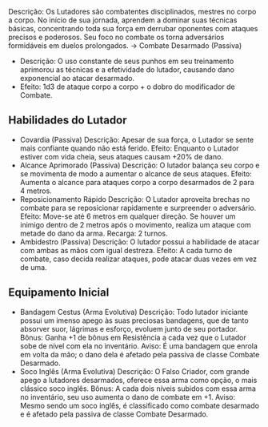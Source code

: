 Descrição:
Os Lutadores são combatentes disciplinados, mestres no corpo a corpo. No início de sua jornada, aprendem a dominar suas técnicas básicas, concentrando toda sua força em derrubar oponentes com ataques precisos e poderosos. Seu foco no combate os torna adversários formidáveis em duelos prolongados.
-> Combate Desarmado (Passiva)
- Descrição: O uso constante de seus punhos em seu treinamento aprimorou as técnicas e a efetividade do lutador, causando dano exponencial ao atacar desarmado.
- Efeito: 1d3 de ataque corpo a corpo + o dobro do modificador de Combate.
## Habilidades do Lutador
- Covardia (Passiva)
	Descrição: Apesar de sua força, o Lutador se sente mais confiante quando não está ferido.
	Efeito: Enquanto o Lutador estiver com vida cheia, seus ataques causam +20% de dano.
 - Alcance Aprimorado (Passiva)
	Descrição: O lutador balança seu corpo e se movimenta de modo a aumentar o alcance de seus ataques.
	Efeito: Aumenta o alcance para ataques corpo a corpo desarmados de 2 para 4 metros.
- Reposicionamento Rápido
	Descrição: O Lutador aproveita brechas no combate para se reposicionar rapidamente e surpreender o adversário.
	Efeito: Move-se até 6 metros em qualquer direção. Se houver um inimigo dentro de 2 metros após o movimento, realiza um ataque com metade do dano da arma.
	Recarga: 2 turnos.
- Ambidestro (Passiva)
	Descrição: O lutador possui a habilidade de atacar com ambas as mãos com igual destreza.
	Efeito: A cada turno de combate, caso decida realizar ataques, pode atacar duas vezes em vez de uma.
## Equipamento Inicial
- Bandagem Cestus (Arma Evolutiva)
	Descrição: Todo lutador iniciante possui um imenso apego às suas preciosas bandagens, que de tanto absorver suor, lágrimas e esforço, evoluem junto de seu portador.
	Bônus: Ganha +1 de bônus em Resistência a cada vez que o Lutador sobe de nível com ela no inventário.
	Aviso: É uma bandagem que enrola em volta da mão; o dano dela é afetado pela passiva de classe Combate Desarmado.
- Soco Inglês (Arma Evolutiva)
	Descrição: O Falso Criador, com grande apego a lutadores desarmados, oferece essa arma como opção, o mais clássico soco inglês.
	Bônus: A cada dois níveis subidos com essa arma no inventário, seu uso aumenta o dano de combate em +1.
	Aviso: Mesmo sendo um soco inglês, é classificado como combate desarmado e é afetado pela passiva de classe Combate Desarmado.

